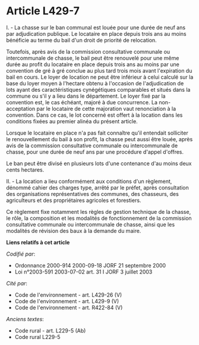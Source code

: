 # Article L429-7

I. - La chasse sur le ban communal est louée pour une durée de neuf ans par adjudication publique. Le locataire en place
depuis trois ans au moins bénéficie au terme du bail d'un droit de priorité de relocation.

Toutefois, après avis de la commission consultative communale ou intercommunale de chasse, le bail peut être renouvelé pour
une même durée au profit du locataire en place depuis trois ans au moins par une convention de gré à gré conclue au plus tard
trois mois avant l'expiration du bail en cours. Le loyer de location ne peut être inférieur à celui calculé sur la base du
loyer moyen à l'hectare obtenu à l'occasion de l'adjudication de lots ayant des caractéristiques cynégétiques comparables et
situés dans la commune ou s'il y a lieu dans le département. Le loyer fixé par la convention est, le cas échéant, majoré à
due concurrence. La non-acceptation par le locataire de cette majoration vaut renonciation à la convention. Dans ce cas, le
lot concerné est offert à la location dans les conditions fixées au premier alinéa du présent article.

Lorsque le locataire en place n'a pas fait connaître qu'il entendait solliciter le renouvellement du bail à son profit, la
chasse peut aussi être louée, après avis de la commission consultative communale ou intercommunale de chasse, pour une durée
de neuf ans par une procédure d'appel d'offres.

Le ban peut être divisé en plusieurs lots d'une contenance d'au moins deux cents hectares.

II. - La location a lieu conformément aux conditions d'un règlement, dénommé cahier des charges type, arrêté par le préfet,
après consultation des organisations représentatives des communes, des chasseurs, des agriculteurs et des propriétaires
agricoles et forestiers.

Ce règlement fixe notamment les règles de gestion technique de la chasse, le rôle, la composition et les modalités de
fonctionnement de la commission consultative communale ou intercommunale de chasse, ainsi que les modalités de révision des
baux à la demande du maire.

**Liens relatifs à cet article**

_Codifié par_:

  - Ordonnance 2000-914 2000-09-18 JORF 21 septembre 2000
  - Loi n°2003-591 2003-07-02 art. 31 I JORF 3 juillet 2003

_Cité par_:

  - Code de l'environnement - art. L429-26 (V)
  - Code de l'environnement - art. L429-9 (V)
  - Code de l'environnement - art. R422-84 (V)

_Anciens textes_:

  - Code rural - art. L229-5 (Ab)
  - Code rural L229-5
